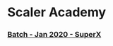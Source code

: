 # Scaler Academy

### [Batch - Jan 2020 - SuperX](https://www.scaler.com/academy/mentee-dashboard/todos)
